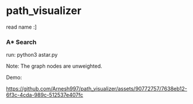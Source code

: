 # path_visualizer
read name :]
<h3>A* Search</h3>
<p>run: python3 astar.py</p>
<p>Note: The graph nodes are unweighted.</p>
<p>Demo:</p>

https://github.com/Arnesh997/path_visualizer/assets/90772757/7638eb12-6f3c-4cda-989c-512537e407fc

